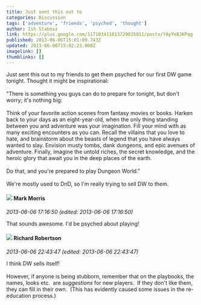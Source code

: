 ```yaml
---
title: Just sent this out to
categories: Discussion
tags: ['adventure', 'friends', 'psyched', 'thought']
author: Ish Stabosz
link: https://plus.google.com/117103411613729035911/posts/YAyYeBJKPqg
published: 2013-06-06T15:01:09.743Z
updated: 2013-06-06T15:02:23.000Z
imagelink: []
thumblinks: []
---
```


Just sent this out to my friends to get them psyched for our first DW game tonight. Thought it might be inspirational:<br /><br />&quot;There is something you guys can do to prepare for tonight, but don&#39;t worry; it&#39;s nothing big:<br /><br />Think of your favorite action scenes from fantasy movies or books. Harken back to your days as an eight-year-old, when the only thing standing between you and adventure was your imagination. Fill your mind with as many exciting encounters as you can. Recall the villains that you love to hate, and brainstorm about the beasts of legend that you have always wanted to slay. Envision musty tombs, dank dungeons, and epic avenues of adventure. Finally, imagine the untold riches, the secret knowledge, and the heroic glory that await you in the deep places of the earth.<br /><br />Do that, and you&#39;re prepared to play Dungeon World.&quot;<br /><br />We&#39;re mostly used to DnD, so I&#39;m really trying to sell DW to them.
<div id='comment z13zwjyzew3nhvfpu04cfpcowuy2zlhivzo0k'>
  <h4><img src='{{site.baseurl}}//images/avatars/106961052929487218207_photo.jpg'> Mark Morris</h4>
      <p><cite>2013-06-06 17:16:50 (edited: 2013-06-06 17:16:50)</cite></p>
        <p>That sounds awesome. I&#39;d be psyched about playing!</p>
</div>
        

<div id='comment z13zwjyzew3nhvfpu04cfpcowuy2zlhivzo0k'>
  <h4><img src='{{site.baseurl}}//images/avatars/108034461092234678612_photo.jpg'> Richard Robertson</h4>
      <p><cite>2013-06-06 22:43:47 (edited: 2013-06-06 22:43:47)</cite></p>
        <p>I think DW sells itself!<br /><br />However, if anyone is being stubborn, remember that on the playbooks, the names, looks etc.  are <i>suggestions</i> for new players.  If they don&#39;t like them, they can fill in their own.  (This has evidently caused some issues in the re-education process.)</p>
</div>
        